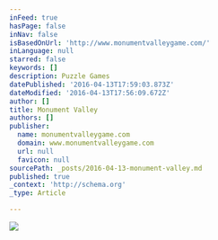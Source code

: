 ```yaml
---
inFeed: true
hasPage: false
inNav: false
isBasedOnUrl: 'http://www.monumentvalleygame.com/'
inLanguage: null
starred: false
keywords: []
description: Puzzle Games
datePublished: '2016-04-13T17:59:03.873Z'
dateModified: '2016-04-13T17:56:09.672Z'
author: []
title: Monument Valley
authors: []
publisher:
  name: monumentvalleygame.com
  domain: www.monumentvalleygame.com
  url: null
  favicon: null
sourcePath: _posts/2016-04-13-monument-valley.md
published: true
_context: 'http://schema.org'
_type: Article

---
```

![](https://s3-us-west-2.amazonaws.com/the-grid-img/p/41d4dd4cfe7ad31dafed21ff96d9032508970655.png)